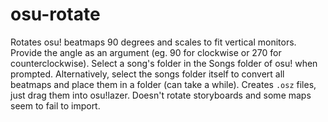 # osu-rotate

Rotates osu! beatmaps 90 degrees and scales to fit vertical monitors. Provide the angle as an argument (eg. 90 for clockwise or 270 for counterclockwise). Select a song's folder in the Songs folder of osu! when prompted. Alternatively, select the songs folder itself to convert all beatmaps and place them in a folder (can take a while). Creates `.osz` files, just drag them into osu!lazer. Doesn't rotate storyboards and some maps seem to fail to import.
